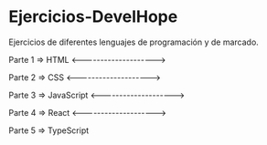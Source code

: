 ﻿# Ejercicios-DevelHope

Ejercicios de diferentes lenguajes de programación y de marcado.

Parte 1 => HTML
<-------------------->

Parte 2 => CSS
<-------------------->

Parte 3 => JavaScript
<-------------------->

Parte 4 => React
<-------------------->

Parte 5 => TypeScript